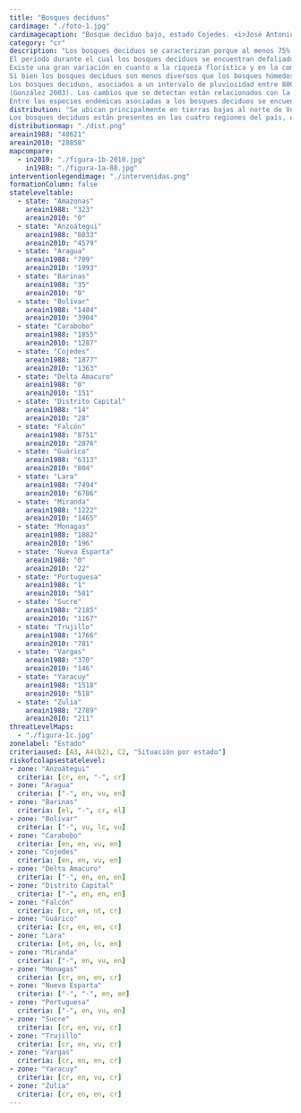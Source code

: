 ```yaml
---
title: "Bosques deciduos"
cardimage: "./foto-1.jpg"
cardimagecaption: "Bosque deciduo bajo, estado Cojedes. <i>José Antonio González-Carcacía</i>"
category: "cr"
description: "Los bosques deciduos se caracterizan porque al menos 75% de los individuos arbóreos pierden su follaje durante la época de sequía (Huber & Alarcón 1988, Huber 1995c). Están restringidos a zonas macrotérmicas (>24°C) y de acuerdo al régimen climático que predomina son principalmente tropófilos (estacionales), con precipitaciones promedio anual menores a 1.400 mm. Con frecuencia se les conoce como “bosques secos tropicales”, aunque no son sinónimos, ya que entre éstos se incluyen varias comunidades arbóreas semideciduas o con cierto grado de caducifolia, siempre que sean afectados por un período relativamente prolongado de sequía (típicamente de 3 a 6 meses). Los bosques deciduos son equivalentes al denominado bosque estacional caducifolio por sequía (Murphy & Lugo 1986, González 2003). En ocasiones, dada su asociación con bosques secos, y las diferentes clasificaciones y nomenclaturas existentes en la literatura, esta formación es confundida con los arbustales secos o espinosos, en especial cuando los conforman leguminosas y especies deciduas.<br><br>
El período durante el cual los bosques deciduos se encuentran defoliados coincide con la estación seca de enero a abril (Fotos 1 a 4), que también coincide con la floración de algunos de sus árboles típicos (Foto 5). La brotadura foliar comienza a mediados de abril, antes del comienzo de las lluvias (González 2003).<br><br>
Existe una gran variación en cuanto a la riqueza florística y en la complejidad estructural de este tipo de bosque, asociada a la pluviosidad total anual y a su distribución durante el año. En ambientes áridos los bosques deciduos tienden a estar dominados por una sola especie, como los constituidos por especies del género Prosopis (Gentry 1995, González 2003). Sin embargo, el patrón general es que presentan varios estratos: el superior con árboles emergentes de copas redondeadas y en algunos casos aplanadas, un estrato arbóreo inferior con copas cónicas, piramidales o aplanadas, y un sotobosque con poca vegetación y en algunas localidades con colonias extensas de bromelias terrestres (Bromelia pinguin). Las lianas leñosas son relativamente abundantes, y las palmas y las epífitas muy escasas o ausentes, aunque donde se observan epífitas usualmente son bromelias del género Tillandsia (González 2003). El estrato inferior suele contener árboles de hasta 10 m de alto y en el superior destacan individuos que alcanzan entre 10 m y 15 m (Foto 2), aun cuando los árboles emergentes pueden tener hasta 25 m (Díaz 2007).<br><br>
Si bien los bosques deciduos son menos diversos que los bosques húmedos, algunas familias como Zygophyllaceae, son exclusivas de estas formaciones (Gentry 1995). También contienen una gran variedad de árboles de las familias Capparidaceae y Erythroxylaceae, y en mayor proporción que los bosques húmedos. Entre los géneros exclusivos de las localidades de bosques deciduos más secos se incluye Guaiacum (Zygophyllaceae), Zizyphus (Rhamnaceae) y Cnidoscolus, Jatropha y Pedilanthus (Euphorbiaceae). Los géneros señalados no están presentes en bosques húmedos (González 2003).<br><br>
Los bosques deciduos, asociados a un intervalo de pluviosidad entre 800 mm y 1.200 mm y a suelos con poco desarrollo pedogénico, exhiben pocas variaciones fisionómicas y florísticas, independientemente de la localidad de Venezuela que se considere
(González 2003). Los cambios que se detectan están relacionados con la presencia de especies exclusivas o la predominancia de alguna de ellas. Las especies arbóreas características de esta formación son Acacia polyphylla, Guapira pacurero y Erythroxylum havanense (González 2003, Calzadilla & Lárez 2008). Estos bosques, asociados a los llanos, suelen presentar un único estrato, con árboles cuya altura casi siempre no sobrepasa los 12 m. En contraste, cuando la pluviosidad es mayor, como en los bosques deciduos del estado Zulia, los más húmedos del país, se aprecia una mayor diversidad estructural y florística, encontrándose hasta tres estratos. En estos bosques zulianos resalta la presencia y abundancia relativa de tres especies del género Tabebuia, T. billbergii, T. guayacan y T. serratifolia, acompañadas por Astronium graveolens. Estas especies son muy preciadas por su madera (González 2003).<br><br> En el cerro Chichiriviche del estado Falcón, en su vertiente este, se encuentra un bosque deciduo intermedio entre los dos anteriores, con dos estratos y especies que sólo están presentes en esa localidad, pero fitogeográficamente asociadas con los bosques de las islas del Caribe: Pseudobombax septenatum, Cordia collococca, Chionanthus caribea, Helietta plaeana, Krugiodendron ferreum, y Zizyphus cinnamomum. No obstante, las especies dominantes son Bursera simaruba (indio desnudo), que destaca por su corteza cobriza, y Lonchocarpus punctatus (mamoncillo),así como varias especies de los géneros Acacia, Cordia, Capparis, Bursera y Sapindus, como ocurre en otros bosques deciduos (Steyermark 1994).<br><br>
Entre las especies endémicas asociadas a los bosques deciduos se encuentran Lonchocarpus dipteroneurus en los estados Miranda, Aragua y Distrito Capital, y la liana Arrabidaea grosourdyana en los pequeños bosques deciduos del piedemonte norte de la sierra de Imataca, entre los estados Bolívar y Delta Amacuro (González 2003). En los bosques de Bolívar las familias predominantes son Leguminosae (s.l.), Sapotaceae, Burseraceae y Verbenaceae, mientras las especies arbóreas más importantes desde el punto de vista de su abundancia relativa son Spondias mombin, Tetragastris sp., Pouteria sp., Guazuma ulmifolia y Genipa americana (Díaz 2007)."
distribution: "Se ubican principalmente en tierras bajas al norte de Venezuela, pero en algunas zonas colinosas pueden alcanzar de 500 m a 600 m de elevación. Su extensión total (28.858 km<sup>2</sup>) representa 3,2% del país. Los estados con mayor área de bosques deciduos son Lara, Anzoátegui, Bolívar y Falcón (Figura 1, Tabla 1). En el estado Amazonas, entre 1988 y 1995, fue reportada una pequeña extensión de bosque asociada al valle del río Ocamo (Huber & Alarcón 1988, Huber 1995c). Para 2010 ese sector no pudo cuantificarse por la escala de análisis de esta investigación. Por esta razón, es probable que la determinación precisa de la distribución de los bosques deciduos del país requiera análisis más detallados. En aquellos estados donde hay un aumento de la cobertura de los bosques deciduos, se debe a mejoras en la clasificación de las unidades de vegetación y a los avances metodológicos (Tabla 1).<br><br>
Los bosques deciduos están presentes en las cuatro regiones del país, en doce subregiones y diez sectores (vid. supra, cap. I: Figura 9). En la subregión de los llanos se encuentran en prácticamente todos los sectores, lo que posiblemente sea el remanente de una distribución anterior más extensa."
distributionmap: "./dist.png"
areain1988: "48621"
areain2010: "28858"
mapcompare:
  - in2010: "./figura-1b-2010.jpg"
    in1988: "./figura-1a-88.jpg"
interventionlegendimage: "./intervenidas.png"
formationColumn: false
stateleveltable:
  - state: "Amazonas"
    areain1988: "323"
    areain2010: "0"
  - state: "Anzoátegui"
    areain1988: "8033"
    areain2010: "4579"
  - state: "Aragua"
    areain1988: "709"
    areain2010: "1993"
  - state: "Barinas"
    areain1988: "35"
    areain2010: "0"
  - state: "Bolívar"
    areain1988: "1484"
    areain2010: "3904"
  - state: "Carabobo"
    areain1988: "1855"
    areain2010: "1287"
  - state: "Cojedes"
    areain1988: "1877"
    areain2010: "1363"
  - state: "Delta Amacuro"
    areain1988: "0"
    areain2010: "151"
  - state: "Distrito Capital"
    areain1988: "14"
    areain2010: "28"
  - state: "Falcón"
    areain1988: "8751"
    areain2010: "2876"
  - state: "Guárico"
    areain1988: "6313"
    areain2010: "804"
  - state: "Lara"
    areain1988: "7494"
    areain2010: "6786"
  - state: "Miranda"
    areain1988: "1222"
    areain2010: "1465"
  - state: "Monagas"
    areain1988: "1882"
    areain2010: "196"
  - state: "Nueva Esparta"
    areain1988: "0"
    areain2010: "22"
  - state: "Portuguesa"
    areain1988: "1"
    areain2010: "581"
  - state: "Sucre"
    areain1988: "2185"
    areain2010: "1167"
  - state: "Trujillo"
    areain1988: "1766"
    areain2010: "781"
  - state: "Vargas"
    areain1988: "370"
    areain2010: "146"
  - state: "Yaracuy"
    areain1988: "1518"
    areain2010: "518"
  - state: "Zulia"
    areain1988: "2789"
    areain2010: "211"
threatLevelMaps:
  - "./figura-1c.jpg"
zonelabel: "Estado"
criteriaused: [A3, A4(b2), C2, "Situación por estado"]
riskofcolapsestatelevel:
- zone: "Anzoátegui"
  criteria: [cr, en, "-", cr]
- zone: "Aragua"
  criteria: ["-", en, vu, en]
- zone: "Barinas"
  criteria: [el, "-", cr, el]
- zone: "Bolívar"
  criteria: ["-", vu, lc, vu]
- zone: "Carabobo"
  criteria: [en, en, vu, en]
- zone: "Cojedes"
  criteria: [en, en, vu, en]
- zone: "Delta Amacuro"
  criteria: ["-", en, en, en]
- zone: "Distrito Capital"
  criteria: ["-", en, en, en]
- zone: "Falcón"
  criteria: [cr, en, nt, cr]
- zone: "Guárico"
  criteria: [cr, en, en, cr]
- zone: "Lara"
  criteria: [nt, en, lc, en]
- zone: "Miranda"
  criteria: ["-", en, vu, en]
- zone: "Monagas"
  criteria: [cr, en, en, cr]
- zone: "Nueva Esparta"
  criteria: ["-", "-", en, en]
- zone: "Portuguesa"
  criteria: ["-", en, vu, en]
- zone: "Sucre"
  criteria: [cr, en, vu, cr]
- zone: "Trujillo"
  criteria: [cr, en, vu, cr]
- zone: "Vargas"
  criteria: [cr, en, en, cr]
- zone: "Yaracuy"
  criteria: [cr, en, vu, cr]
- zone: "Zulia"
  criteria: [cr, en, en, cr]
---
```

